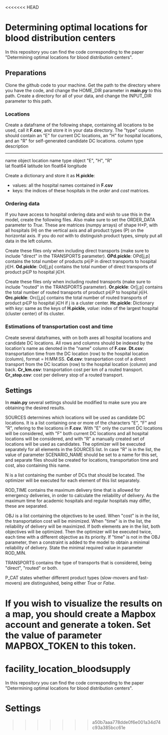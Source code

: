 <<<<<<< HEAD
# Determining optimal locations for blood distribution centers
In this repository you can find the code corresponding to the paper "Determining optimal locations for blood distribution centers". 


## Preparations

Clone the github code to your machine.
Get the path to the directory where you have the code, and change the HOME_DIR parameter in **main.py** to this path.
Create a directory for all of your data, and change the INPUT_DIR parameter to this path.

### Locations
Create a dataframe of the following shape, containing all locations to be used, call it **F.csv**, and store it in your data directory.
The "type" column should contain an "E" for current DC locations, an "H" for hospital locations, and an "R" for self-generated candidate DC locations.
 column   type  	description
 ------ --------  ---------------
  name   object 	location name
  type   object 	"E", "H", "R"	
  lat    float64	latitude
  lon    float64	longitude

Create a dictionary and store it as **H.pickle**:
- values: all the hospital names contained in **F.csv** 
- keys: the indices of these hospitals in the _order_ and _cost_ matrices.

### Ordering data
If you have access to hospital ordering data and wish to use this in the model, create the following files. Also make sure to set the ORDER_DATA parameter to _True_.
These are matrices (numpy arrays) of shape H×P, with all hospitals (H) on the vertical axis and all product types (P) on the horizontal axis.
If you do _not_ with to distinguish product types, simply put all data in the left column.

Create these files only when including direct transports (make sure to include "direct" in the TRANSPORTS parameter).
**OPd.pickle**: OPd[j,p] contains the total number of products p∈P in direct transports to hospital j∈H.
**Od.pickle**: Od[j,p] contains the total number of direct transports of product p∈P to hospital j∈H.

Create these files only when including routed transports (make sure to include "routed" in the TRANSPORTS parameter).
**Or.pickle**: Or[j,p] contains the total number of routed transports of product p∈P to hospital j∈H.
**Orc.pickle**: Orc[j,p] contains the total number of routed transports of product p∈P to hospital j∈H if j is a cluster center.
**Hc.pickle**: Dictionary with _key_: same as the keys of **H.pickle**, _value_: index of the largest hospital (cluster center) of its cluster.

### Estimations of transportation cost and time

Create several dataframes, with on both axes all hospital locations and candidate DC locations.
All rows and columns should be indexed by the location's name as denoted in the "name" column of **F.csv**.
**Dt.csv**: transportation time from the DC location (row) to the hospital location (column), format = H:MM:SS.
**Cd.csv**: transportation cost of a direct transport from the DC location (row) to the hospital location (column) and back.
**Cr_km.csv**: transportation cost per km of a routed transport.
**Cr_stop.csv**: cost per delivery stop of a routed transport.

## Settings

In **main.py** several settings should be modified to make sure you are obtaining the desired results.

SOURCES determines which locations will be used as candidate DC locations. It is a list containing one or more of the characters "E", "F" and "R", refering to the locations in **F.csv**. With "E" only the current DC locations will be considered, with "F" both current DC locations and all hospital locations will be considered, and with "R" a manually created set of locations will be used as candidates. The optimizer will be executed separately for all elements in the SOURCES list. In case "R" is in the list, the value of parameter SCENARIO_NAME should be set to a name for this set, and separate files should be created for locations, transportation time and cost, also containing this name.

N is a list containing the number of DCs that should be located. The optimizer will be executed for each element of this list separately.

ROD_TIME contains the maximum delivery time that is allowed for emergency deliveries, in order to calculate the reliability of delivery. As the maximum time for academic hospitals and regular hospitals may differ, these are separated.

OBJ is a list containing the objectives to be used. When "cost" is in the list, the transportation cost will be minimized. When "time" is in the list, the reliability of delivery will be maximized. If both elements are in the list, both objectives will be optimized. Then the optimizer will be executed twice, each time with a different objective as its priority. If "time" is not in the OBJ parameter, then a constraint is added to the model to obtain a minimal reliability of delivery. State the minimal required value in parameter ROD_MIN.

TRANSPORTS contains the type of transports that is considered, being "direct", "routed" or both.

P_CAT states whether different product types (slow-movers and fast-movers) are distinguished, being either _True_ or _False_.

If you wish to visualize the results on a map, you should create a Mapbox account and generate a token. Set the value of parameter MAPBOX_TOKEN to this token.
=======
# facility_location_bloodsupply
In this repository you can find the code corresponding to the paper "Determining optimal locations for blood distribution centers". 

# Settings
>>>>>>> a50b7aaa778dde0f6e001a34d74c93a385bcc61e
